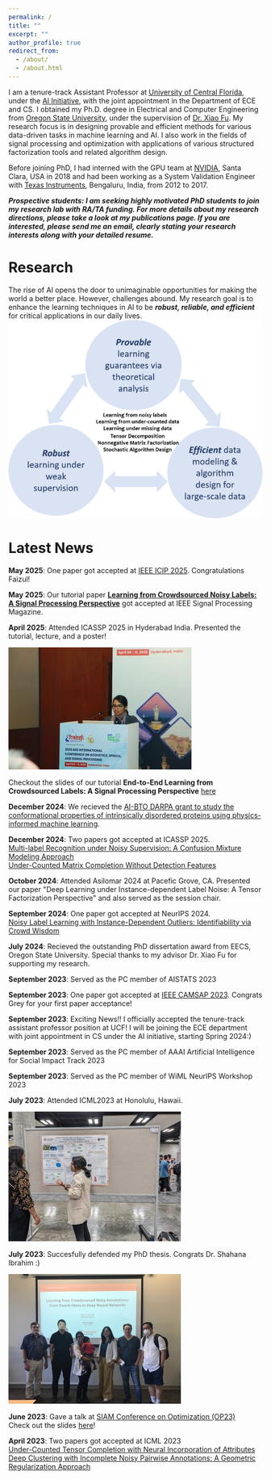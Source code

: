 ```yaml
---
permalink: /
title: ""
excerpt: ""
author_profile: true
redirect_from: 
  - /about/
  - /about.html
---
```




I am a tenure-track Assistant Professor at [University of Central Florida](https://www.ucf.edu/), under the [AI Initiative](https://ai.ucf.edu/), with the joint appointment in the Department of ECE and CS. I obtained my Ph.D. degree in Electrical and Computer Engineering from [Oregon State University](https://eecs.oregonstate.edu/), under the supervision of [Dr. Xiao Fu](https://web.engr.oregonstate.edu/~fuxia/). My research focus is in designing provable and efficient methods for various data-driven tasks in machine learning and AI. I also work in the fields of signal processing and optimization with applications of various structured factorization tools and related algorithm design.

Before joining PhD, I had interned with the GPU team at [NVIDIA](https://www.nvidia.com/en-us/), Santa Clara, USA in 2018 and had been working as a System Validation Engineer with [Texas Instruments](https://www.ti.com/), Bengaluru, India, from 2012 to 2017.

***Prospective students: I am seeking highly motivated PhD students to join my research lab with RA/TA funding. For more details about my research directions, please take a look at my publications page. If you are interested, please send me an email, clearly stating your research interests along with your detailed resume.***

# **Research**

The rise of AI opens the door to unimaginable opportunities for making the world a better place. However, challenges abound. My research goal is to enhance the learning techniques in AI to be ***robust, reliable, and efficient*** for critical applications in our daily lives. 
![Research](/images/research3.png)





# **Latest News**
**May 2025**: One paper got accepted at [IEEE ICIP 2025](https://2025.ieeeicip.org/). Congratulations Faizul!

**May 2025**: Our tutorial paper [**Learning from Crowdsourced Noisy Labels: A Signal Processing Perspective**](https://arxiv.org/abs/2407.06902) got accepted at IEEE Signal Processing Magazine. 

**April 2025**: Attended ICASSP 2025 in Hyderabad India. Presented the tutorial, lecture, and a poster!

![](/images/icassp1.jpg)


Checkout the slides of our tutorial **End-to-End Learning from Crowdsourced Labels: A Signal Processing Perspective** [here](https://github.com/shahana-ibrahim/Learning-from-Crowdsourced-Noisy-Labels/blob/main/Crowdslides_ICASSP25.pdf)<br>

**December 2024**: We recieved the [AI-BTO DARPA grant to study the conformational properties of intrinsically disordered proteins using physics-informed machine learning](https://ai.ucf.edu/research-team-secures-darpa-grant-for-advancing-biomolecular-condensate-exploration/). 

**December 2024**: Two papers got accepted at ICASSP 2025. <br>
[Multi-label Recognition under Noisy Supervision: A Confusion Mixture Modeling Approach](https://ieeexplore.ieee.org/abstract/document/10889155)<br>
[Under-Counted Matrix Completion Without Detection Features](https://ieeexplore.ieee.org/abstract/document/10888717)<br>

**October 2024**: Attended Asilomar 2024 at Pacefic Grove, CA. Presented our paper "Deep Learning under Instance-dependent Label Noise: A Tensor Factorization Perspective" and also served as the session chair.

**September 2024**: One paper got accepted at NeurIPS 2024. <br>
[Noisy Label Learning with Instance-Dependent Outliers: Identifiability via Crowd Wisdom](https://proceedings.neurips.cc/paper_files/paper/2024/hash/b05e6a11df6eacb600074a42bb28ae52-Abstract-Conference.html)


**July 2024**: Recieved the outstanding PhD dissertation award from EECS, Oregon State University. Special thanks to my advisor Dr. Xiao Fu for supporting my research.

**September 2023**: Served as the PC member of AISTATS 2023

**September 2023**: One paper got accepted at [IEEE CAMSAP 2023](https://camsap23.ig.umons.ac.be/). Congrats Grey for your first paper acceptance!

**September 2023**: Exciting News!! I officially accepted the tenure-track assistant professor position at UCF! I will be joining the ECE department
                    with joint appointment in CS under the AI initiative, starting Spring 2024:)
                    
**September 2023**: Served as the PC member of AAAI Artificial Intelligence for Social Impact Track 2023

**September 2023**: Served as the PC member of WiML NeurIPS Workshop 2023

**July 2023**: Attended ICML2023 at Honolulu, Hawaii.

![Defense](/images/icml.jpg)

**July 2023**: Succesfully defended my PhD thesis. Congrats Dr. Shahana Ibrahim :)

![Defense](/images/defense.jpg)
                
**June 2023**: Gave a talk at [SIAM Conference on Optimization (OP23)](https://www.siam.org/conferences/cm/conference/op23)<br>
                Check out the slides [here](https://github.com/shahanaibrahimosu/shahanaibrahimosu.github.io/blob/master/files/Undercounted%20Tensor%20Completion.pptx)!<br>
                
**April 2023**: Two papers got accepted at ICML 2023                                  
                [Under-Counted Tensor Completion with Neural Incorporation of Attributes](https://openreview.net/pdf?id=5qmc0PoktR)<br>
                [Deep Clustering with Incomplete Noisy Pairwise Annotations: A Geometric Regularization Approach](https://openreview.net/pdf?id=ElgoXPdI5l)<br>


